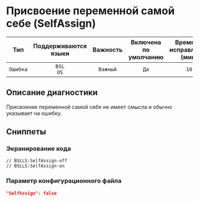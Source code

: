 # Присвоение переменной самой себе (SelfAssign)

 Тип | Поддерживаются<br>языки | Важность | Включена<br>по умолчанию | Время на<br>исправление (мин) | Тэги 
 :-: | :-: | :-: | :-: | :-: | :-: 
 `Ошибка` | `BSL`<br>`OS` | `Важный` | `Да` | `10` | `suspicious` 

<!-- Блоки выше заполняются автоматически, не трогать -->
## Описание диагностики

Присвоение переменной самой себе не имеет смысла и обычно указывает на ошибку.

## Сниппеты

<!-- Блоки ниже заполняются автоматически, не трогать -->
### Экранирование кода

```bsl
// BSLLS:SelfAssign-off
// BSLLS:SelfAssign-on
```

### Параметр конфигурационного файла

```json
"SelfAssign": false
```
